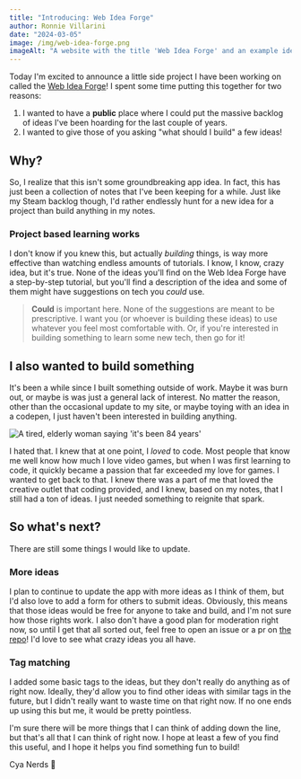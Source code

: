 ```yaml
---
title: "Introducing: Web Idea Forge"
author: Ronnie Villarini
date: "2024-03-05"
image: /img/web-idea-forge.png
imageAlt: "A website with the title 'Web Idea Forge' and an example idea that says 'Raycast for Windows'"
---
```


Today I'm excited to announce a little side project I have been working on called the [Web Idea Forge](https://webideaforge.vercel.app/)! I spent some time putting this together for two reasons:

1. I wanted to have a **public** place where I could put the massive backlog of ideas I've been hoarding for the last couple of years.
2. I wanted to give those of you asking "what should I build" a few ideas!

## Why?

So, I realize that this isn't some groundbreaking app idea. In fact, this has just been a collection of notes that I've been keeping for a while. Just like my Steam backlog though, I'd rather endlessly hunt for a new idea for a project than build anything in my notes.

### Project based learning works

I don't know if you knew this, but actually _building_ things, is way more effective than watching endless amounts of tutorials. I know, I know, crazy idea, but it's true. None of the ideas you'll find on the Web Idea Forge have a step-by-step tutorial, but you'll find a description of the idea and some of them might have suggestions on tech you _could_ use.

> **Could** is important here. None of the suggestions are meant to be prescriptive. I want you (or whoever is building these ideas) to use whatever you feel most comfortable with. Or, if you're interested in building something to learn some new tech, then go for it!

## I also wanted to build something

It's been a while since I built something outside of work. Maybe it was burn out, or maybe is was just a general lack of interest. No matter the reason, other than the occasional update to my site, or maybe toying with an idea in a codepen, I just haven't been interested in building anything.

<img src="https://media3.giphy.com/media/xUanPliWDp9Pq/giphy.gif" alt="A tired, elderly woman saying 'it's been 84 years'" class="small-img"/>

I hated that. I knew that at one point, I _loved_ to code. Most people that know me well know how much I love video games, but when I was first learning to code, it quickly became a passion that far exceeded my love for games. I wanted to get back to that. I knew there was a part of me that loved the creative outlet that coding provided, and I knew, based on my notes, that I still had a ton of ideas. I just needed something to reignite that spark.

## So what's next?

There are still some things I would like to update.

### More ideas

I plan to continue to update the app with more ideas as I think of them, but I'd also love to add a form for others to submit ideas. Obviously, this means that those ideas would be free for anyone to take and build, and I'm not sure how those rights work. I also don't have a good plan for moderation right now, so until I get that all sorted out, feel free to open an issue or a pr on [the repo](https://github.com/Roninii/web-idea-forge)! I'd love to see what crazy ideas you all have.

### Tag matching

I added some basic tags to the ideas, but they don't really do anything as of right now. Ideally, they'd allow you to find other ideas with similar tags in the future, but I didn't really want to waste time on that right now. If no one ends up using this but me, it would be pretty pointless.

I'm sure there will be more things that I can think of adding down the line, but that's all that I can think of right now. I hope at least a few of you find this useful, and I hope it helps you find something fun to build!

Cya Nerds 👋
